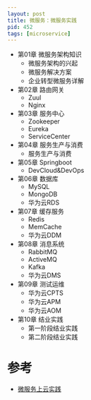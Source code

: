 ```yaml
---
layout: post
title: 微服务：微服务实践
pid: 452
tags: [microservice]
---
```



+ 第01章 微服务架构知识
  + 微服务架构的兴起
  + 微服务解决方案
  + 企业转型微服务详解
+ 第02章 路由网关
  + Zuul
  + Nginx
+ 第03章 服务中心
  + Zookeeper 
  + Eureka
  + ServiceCenter
+ 第04章 服务生产与消费
  + 服务生产与消费
+ 第05章 Springboot
  + DevCloud&amp;DevOps
+ 第06章 数据库
  + MySQL
  + MongoDB
  + 华为云RDS
+ 第07章 缓存服务
  + Redis
  + MemCache
  + 华为云DDM
+ 第08章 消息系统
  + RabbitMQ
  + ActiveMQ
  + Kafka
  + 华为云DMS
+ 第09章 测试运维
  + 华为云CPTS
  + 华为云APM
  + 华为云AOM
+ 第10章 结业实践
  + 第一阶段结业实践
  + 第二阶段结业实践


# 参考
+ [微服务上云实践](https://education.huaweicloud.com:8443/courses/course-v1:HuaweiX+CBUCNXV007+Self-paced/courseware/646ad37c206647fa8c27e2408461ab84/df0c74c92b264e9b945e35c905848790/)